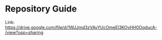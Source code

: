 # Repository Guide
Link: https://drive.google.com/file/d/1WJJmd3zVAvYUcOmeEl3KOvHH0OqducA-/view?usp=sharing
